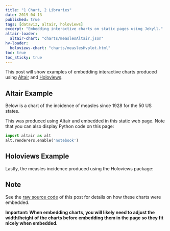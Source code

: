 ```yaml
---
title: "1 Chart, 2 Libraries"
date: 2019-04-13
published: true
tags: [dataviz, altair, holoviews]
excerpt: "Embedding interactive charts on static pages using Jekyll."
altair-loader:
  altair-chart: "charts/measlesAltair.json"
hv-loader:
  holoviews-chart: "charts/measlesHvplot.html"
toc: true
toc_sticky: true
---
```


This post will show examples of embedding interactive charts produced using [Altair](https://altair-viz.github.io) and [Holoviews](http://holoviews.org/index.html).

## Altair Example

Below is a chart of the incidence of measles since 1928 for the 50 US states.

<div id="altair-chart"></div>

This was produced using Altair and embedded in this static web page. Note that you can also display Python code on this page:

```python
import altair as alt
alt.renderers.enable('notebook')
```

## Holoviews Example

Lastly, the measles incidence produced using the Holoviews package:

<div id="holoviews-chart"></div>

## Note

See the [raw source code](https://raw.githubusercontent.com/nickhand/static-site-template/master/_posts/2019-04-13-measles-charts.md) of this post for details on how these charts were embedded.

**Important: When embedding charts, you will likely need to adjust the width/height of the charts before embedding them in the page so they fit nicely when embedded.**
